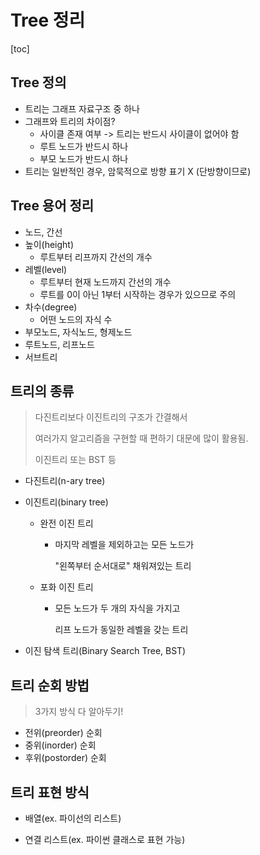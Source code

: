 # Tree 정리

[toc]

## Tree 정의

- 트리는 그래프 자료구조 중 하나
- 그래프와 트리의 차이점?
  - 사이클 존재 여부 -> 트리는 반드시 사이클이 없어야 함
  - 루트 노드가 반드시 하나
  - 부모 노드가 반드시 하나
- 트리는 일반적인 경우, 암묵적으로 방향 표기 X (단방향이므로)

## Tree 용어 정리

- 노드, 간선
- 높이(height)
  - 루트부터 리프까지 간선의 개수
- 레벨(level)
  - 루트부터 현재 노드까지 간선의 개수
  - 루트를 0이 아닌 1부터 시작하는 경우가 있으므로 주의
- 차수(degree)
  - 어떤 노드의 자식 수
- 부모노드, 자식노드, 형제노드
- 루트노드, 리프노드
- 서브트리

## 트리의 종류

> 다진트리보다 이진트리의 구조가 간결해서 
>
> 여러가지 알고리즘을 구현할 때 편하기 대문에 많이 활용됨.
>
> 이진트리 또는 BST 등

- 다진트리(n-ary tree)

- 이진트리(binary tree)

  - 완전 이진 트리

    - 마지막 레벨을 제외하고는 모든 노드가 

      "왼쪽부터 순서대로" 채워져있는 트리

  - 포화 이진 트리

    - 모든 노드가 두 개의 자식을 가지고

      리프 노드가 동일한 레벨을 갖는 트리

- 이진 탐색 트리(Binary Search Tree, BST)



## 트리 순회 방법

> 3가지 방식 다 알아두기!

- 전위(preorder) 순회
- 중위(inorder) 순회
- 후위(postorder) 순회

## 트리 표현 방식

- 배열(ex. 파이선의 리스트)

- 연결 리스트(ex. 파이썬 클래스로 표현 가능)

  

